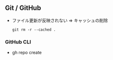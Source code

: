## Git / GitHub

- ファイル更新が反映されない => キャッシュの削除
  ```
  git rm -r --cached .
  ```

### GitHub CLI

- gh repo create
